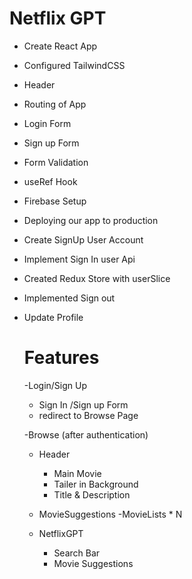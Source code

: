 # Netflix GPT

- Create React App
- Configured TailwindCSS
- Header
- Routing of App
- Login Form
- Sign up Form
- Form Validation
- useRef Hook
- Firebase Setup
- Deploying our app to production
- Create SignUp User Account
- Implement Sign In user Api
- Created Redux Store with userSlice
- Implemented Sign out
- Update Profile

  # Features

  -Login/Sign Up

  - Sign In /Sign up Form
  - redirect to Browse Page

  -Browse (after authentication)

  - Header
    - Main Movie
    - Tailer in Background
    - Title & Description
  - MovieSuggestions
    -MovieLists \* N

  - NetflixGPT
    - Search Bar
    - Movie Suggestions
